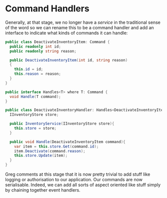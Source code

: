 # Command Handlers #

Generally, at that stage, we no longer have a *service* in the traditional sense of the word so we can rename this to be a command handler and add an interface to indicate what kinds of commands it can handle:

```csharp
public class DeactivateInventoryItem: Command {
  public readonly int id;
  public readonly string reason;

  public DeactivateInventoryItem(int id, string reason)
  {
    this.id = id;
    this.reason = reason;
  }
}

public interface Handles<T> where T: Command {
  void Handle(T command);
}

public class DeactivateInventoryHandler: Handles<DeactivateInventoryItem> {
  IInventoryStore store;

  public InventoryService(IInventoryStore store){
    this.store = store;
  }

  public void Handle(DeactivateInventoryItem command){
    var item = this.store.Get(command.id);
    item.Deactivate(command.reason);
    this.store.Update(item);
  }
}
```

Greg comments at this stage that it is now pretty trivial to add stuff like logging or authorisation to our application. Our commands are now serialisable. Indeed, we can add all sorts of aspect oriented like stuff simply by chaining together event handlers.
